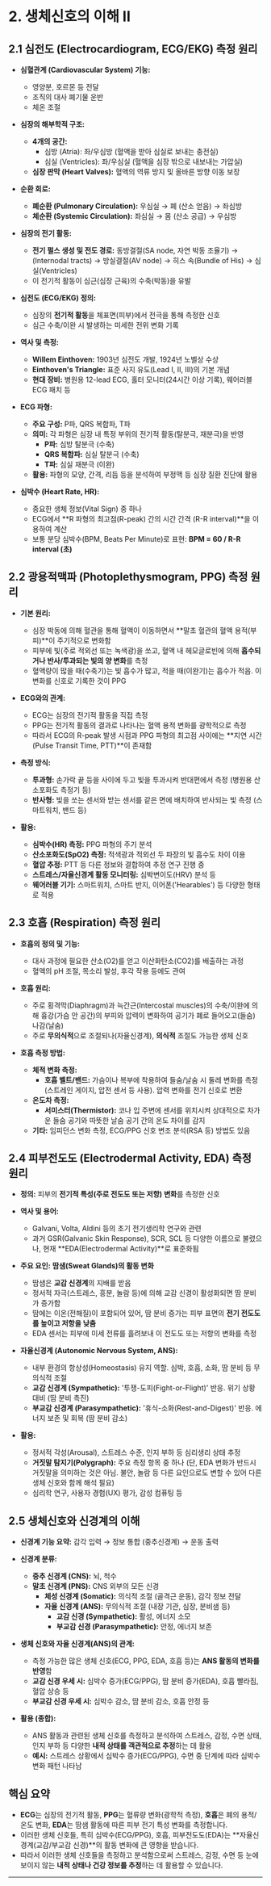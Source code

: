 # 2. 생체신호의 이해 II

## 2.1 심전도 (Electrocardiogram, ECG/EKG) 측정 원리

- **심혈관계 (Cardiovascular System) 기능:**
    - 영양분, 호르몬 등 전달
    - 조직의 대사 폐기물 운반
    - 체온 조절

- **심장의 해부학적 구조:**
    - **4개의 공간:**
        - 심방 (Atria): 좌/우심방 (혈액을 받아 심실로 보내는 충전실)
        - 심실 (Ventricles): 좌/우심실 (혈액을 심장 밖으로 내보내는 가압실)
    - **심장 판막 (Heart Valves):** 혈액의 역류 방지 및 올바른 방향 이동 보장

- **순환 회로:**
    - **폐순환 (Pulmonary Circulation):** 우심실 → 폐 (산소 얻음) → 좌심방
    - **체순환 (Systemic Circulation):** 좌심실 → 몸 (산소 공급) → 우심방

- **심장의 전기 활동:**
    - **전기 펄스 생성 및 전도 경로:** 동방결절(SA node, 자연 박동 조율기) → (Internodal tracts) → 방실결절(AV node) → 히스 속(Bundle of His) → 심실(Ventricles)
    - 이 전기적 활동이 심근(심장 근육)의 수축(박동)을 유발

- **심전도 (ECG/EKG) 정의:**
    - 심장의 **전기적 활동**을 체표면(피부)에서 전극을 통해 측정한 신호
    - 심근 수축/이완 시 발생하는 미세한 전위 변화 기록

- **역사 및 측정:**
    - **Willem Einthoven:** 1903년 심전도 개발, 1924년 노벨상 수상
    - **Einthoven's Triangle:** 표준 사지 유도(Lead I, II, III)의 기본 개념
    - **현대 장비:** 병원용 12-lead ECG, 홀터 모니터(24시간 이상 기록), 웨어러블 ECG 패치 등

- **ECG 파형:**
    - **주요 구성:** P파, QRS 복합파, T파
    - **의미:** 각 파형은 심장 내 특정 부위의 전기적 활동(탈분극, 재분극)을 반영
        - **P파:** 심방 탈분극 (수축)
        - **QRS 복합파:** 심실 탈분극 (수축)
        - **T파:** 심실 재분극 (이완)
    - **활용:** 파형의 모양, 간격, 리듬 등을 분석하여 부정맥 등 심장 질환 진단에 활용

- **심박수 (Heart Rate, HR):**
    - 중요한 생체 정보(Vital Sign) 중 하나
    - ECG에서 **R 파형의 최고점(R-peak) 간의 시간 간격 (R-R interval)**을 이용하여 계산
    - 보통 분당 심박수(BPM, Beats Per Minute)로 표현: **BPM = 60 / R-R interval (초)**

## 2.2 광용적맥파 (Photoplethysmogram, PPG) 측정 원리

- **기본 원리:**
    - 심장 박동에 의해 혈관을 통해 혈액이 이동하면서 **말초 혈관의 혈액 용적(부피)**이 주기적으로 변화함
    - 피부에 빛(주로 적외선 또는 녹색광)을 쏘고, 혈액 내 헤모글로빈에 의해 **흡수되거나 반사/투과되는 빛의 양 변화**를 측정
    - 혈액량이 많을 때(수축기)는 빛 흡수가 많고, 적을 때(이완기)는 흡수가 적음. 이 변화를 신호로 기록한 것이 PPG

- **ECG와의 관계:**
    - ECG는 심장의 전기적 활동을 직접 측정
    - PPG는 전기적 활동의 결과로 나타나는 혈액 용적 변화를 광학적으로 측정
    - 따라서 ECG의 R-peak 발생 시점과 PPG 파형의 최고점 사이에는 **지연 시간(Pulse Transit Time, PTT)**이 존재함

- **측정 방식:**
    - **투과형:** 손가락 끝 등을 사이에 두고 빛을 투과시켜 반대편에서 측정 (병원용 산소포화도 측정기 등)
    - **반사형:** 빛을 쏘는 센서와 받는 센서를 같은 면에 배치하여 반사되는 빛 측정 (스마트워치, 밴드 등)

- **활용:**
    - **심박수(HR) 측정:** PPG 파형의 주기 분석
    - **산소포화도(SpO2) 측정:** 적색광과 적외선 두 파장의 빛 흡수도 차이 이용
    - **혈압 추정:** PTT 등 다른 정보와 결합하여 추정 연구 진행 중
    - **스트레스/자율신경계 활동 모니터링:** 심박변이도(HRV) 분석 등
    - **웨어러블 기기:** 스마트워치, 스마트 반지, 이어폰('Hearables') 등 다양한 형태로 적용

## 2.3 호흡 (Respiration) 측정 원리

- **호흡의 정의 및 기능:**
    - 대사 과정에 필요한 산소(O2)를 얻고 이산화탄소(CO2)를 배출하는 과정
    - 혈액의 pH 조절, 목소리 발성, 후각 작용 등에도 관여

- **호흡 원리:**
    - 주로 횡격막(Diaphragm)과 늑간근(Intercostal muscles)의 수축/이완에 의해 흉강(가슴 안 공간)의 부피와 압력이 변화하여 공기가 폐로 들어오고(들숨) 나감(날숨)
    - 주로 **무의식적**으로 조절되나(자율신경계), **의식적** 조절도 가능한 생체 신호

- **호흡 측정 방법:**
    - **체적 변화 측정:**
        - **호흡 벨트/밴드:** 가슴이나 복부에 착용하여 들숨/날숨 시 둘레 변화를 측정 (스트레인 게이지, 압전 센서 등 사용). 압력 변화를 전기 신호로 변환
    - **온도차 측정:**
        - **서미스터(Thermistor):** 코나 입 주변에 센서를 위치시켜 상대적으로 차가운 들숨 공기와 따뜻한 날숨 공기 간의 온도 차이를 감지
    - **기타:** 임피던스 변화 측정, ECG/PPG 신호 변조 분석(RSA 등) 방법도 있음

## 2.4 피부전도도 (Electrodermal Activity, EDA) 측정 원리

- **정의:** 피부의 **전기적 특성(주로 전도도 또는 저항) 변화**를 측정한 신호

- **역사 및 용어:**
    - Galvani, Volta, Aldini 등의 초기 전기생리학 연구와 관련
    - 과거 GSR(Galvanic Skin Response), SCR, SCL 등 다양한 이름으로 불렸으나, 현재 **EDA(Electrodermal Activity)**로 표준화됨

- **주요 요인:** **땀샘(Sweat Glands)의 활동 변화**
    - 땀샘은 **교감 신경계**의 지배를 받음
    - 정서적 자극(스트레스, 흥분, 놀람 등)에 의해 교감 신경이 활성화되면 땀 분비가 증가함
    - 땀에는 이온(전해질)이 포함되어 있어, 땀 분비 증가는 피부 표면의 **전기 전도도를 높이고 저항을 낮춤**
    - EDA 센서는 피부에 미세 전류를 흘려보내 이 전도도 또는 저항의 변화를 측정

- **자율신경계 (Autonomic Nervous System, ANS):**
    - 내부 환경의 항상성(Homeostasis) 유지 역할. 심박, 호흡, 소화, 땀 분비 등 무의식적 조절
    - **교감 신경계 (Sympathetic):** '투쟁-도피(Fight-or-Flight)' 반응. 위기 상황 대비 (땀 분비 촉진)
    - **부교감 신경계 (Parasympathetic):** '휴식-소화(Rest-and-Digest)' 반응. 에너지 보존 및 회복 (땀 분비 감소)

- **활용:**
    - 정서적 각성(Arousal), 스트레스 수준, 인지 부하 등 심리생리 상태 추정
    - **거짓말 탐지기(Polygraph):** 주요 측정 항목 중 하나 (단, EDA 변화가 반드시 거짓말을 의미하는 것은 아님. 불안, 놀람 등 다른 요인으로도 변할 수 있어 다른 생체 신호와 함께 해석 필요)
    - 심리학 연구, 사용자 경험(UX) 평가, 감성 컴퓨팅 등

## 2.5 생체신호와 신경계의 이해

- **신경계 기능 요약:** 감각 입력 → 정보 통합 (중추신경계) → 운동 출력

- **신경계 분류:**
    - **중추 신경계 (CNS):** 뇌, 척수
    - **말초 신경계 (PNS):** CNS 외부의 모든 신경
        - **체성 신경계 (Somatic):** 의식적 조절 (골격근 운동), 감각 정보 전달
        - **자율 신경계 (ANS):** 무의식적 조절 (내장 기관, 심장, 분비샘 등)
            - **교감 신경 (Sympathetic):** 활성, 에너지 소모
            - **부교감 신경 (Parasympathetic):** 안정, 에너지 보존

- **생체 신호와 자율 신경계(ANS)의 관계:**
    - 측정 가능한 많은 생체 신호(ECG, PPG, EDA, 호흡 등)는 **ANS 활동의 변화를 반영**함
    - **교감 신경 우세 시:** 심박수 증가(ECG/PPG), 땀 분비 증가(EDA), 호흡 빨라짐, 혈압 상승 등
    - **부교감 신경 우세 시:** 심박수 감소, 땀 분비 감소, 호흡 안정 등

- **활용 (종합):**
    - ANS 활동과 관련된 생체 신호를 측정하고 분석하여 스트레스, 감정, 수면 상태, 인지 부하 등 다양한 **내적 상태를 객관적으로 추정**하는 데 활용
    - **예시:** 스트레스 상황에서 심박수 증가(ECG/PPG), 수면 중 단계에 따라 심박수 변화 패턴 나타남

## 핵심 요약

- **ECG**는 심장의 전기적 활동, **PPG**는 혈류량 변화(광학적 측정), **호흡**은 폐의 용적/온도 변화, **EDA**는 땀샘 활동에 따른 피부 전기 특성 변화를 측정합니다.
- 이러한 생체 신호들, 특히 심박수(ECG/PPG), 호흡, 피부전도도(EDA)는 **자율신경계(교감/부교감 신경)**의 활동 변화에 큰 영향을 받습니다.
- 따라서 이러한 생체 신호들을 측정하고 분석함으로써 스트레스, 감정, 수면 등 눈에 보이지 않는 **내적 상태나 건강 정보를 추정**하는 데 활용할 수 있습니다.

---
